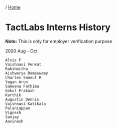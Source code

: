 / [Home](index.md)

# TactLabs Interns History

**Note:** This is only for employer verification purpose



2020 Aug - Oct
```
Alvis F
Vaishnavi Venkat
Rakshmitha
Aishwarya Ramaswamy
Charles Sameul R
Yagan Arun
Sameena Fathima
Gokul Prakash
Karthik
Augustin Dennis
Vaishnavi Katikala
Palaniappan
Vignesh
Sanjay
Aavinash
```

